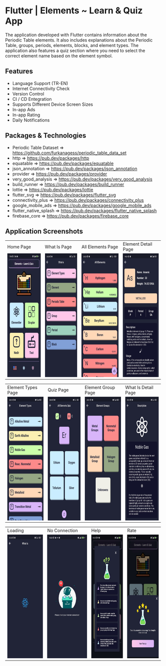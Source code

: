 # Flutter | Elements ~ Learn & Quiz App

  The application developed with Flutter contains information about the Periodic Table elements. It also includes explanations about the Periodic Table, groups, periods, elements, blocks, and element types. The application also features a quiz section where you need to select the correct element name based on the element symbol.

## Features
- Language Support (TR-EN)
- Internet Connectivity Check
- Version Control
- CI / CD Entegration
- Supports Different Device Screen Sizes
- In-app Ads
- In-app Rating
- Daily Notifications

## Packages & Technologies
- Periodic Table Dataset => https://github.com/furkanagess/periodic_table_data_set
- http => https://pub.dev/packages/http
- equatable => https://pub.dev/packages/equatable
- json_annotation => https://pub.dev/packages/json_annotation
- provider => https://pub.dev/packages/provider
- very_good_analysis => https://pub.dev/packages/very_good_analysis
- build_runner =>  https://pub.dev/packages/build_runner 
- lottie => https://pub.dev/packages/lottie
- flutter_svg => https://pub.dev/packages/flutter_svg
- connectivity_plus => https://pub.dev/packages/connectivity_plus
- google_mobile_ads => https://pub.dev/packages/google_mobile_ads
- flutter_native_splash => https://pub.dev/packages/flutter_native_splash
- firebase_core => https://pub.dev/packages/firebase_core

  
## Application Screenshots

<table>
  <tr>
    <td>Home Page</td>
       <td>What Is Page</td>
    <td>All Elements Page</td>
     <td>Element Detail Page</td> 
     

  </tr>  
  <tr>
    <td><img src="screenshots/home.jpg"  width=200 height=400></td>
      <td><img src="screenshots/what-is.jpg"  width=200 height=400></td>
     <td><img src="screenshots/all-elements.jpg"  width=200 height=400></td>
         <td><img src="screenshots/element-detail.jpg" width=200 height=400></td>

  </tr>
</table>
<table>
  <tr>
    <td>Element Types Page</td> 
       <td>Quiz Page</td>
    <td>Element Group Page</td> 
        <td>What Is Detail Page</td> 
  </tr>  
  <tr>
   <td><img src="screenshots/element-types.jpg"  width=200 height=400></td>
    <td><img src="screenshots/quiz.jpg" width=200 height=400></td>
        <td><img src="screenshots/element-group.jpg"  width=200 height=400></td>
            <td><img src="screenshots/what-is-detail.jpg" width=200 height=400></td>
  </tr> 
<table>
  <tr>
     <td>Loading</td> 
  <td>No Connection</td> 
 <td>Help</td> 
    <td>Rate</td> 
  </tr>  
  <tr>
           <td><img src="screenshots/loading.jpg"  width=200 height=400></td>
     <td><img src="screenshots/no-connection.jpg" width=200 height=400></td>
       <td><img src="screenshots/info.jpg" width=200 height=400></td>
     <td><img src="screenshots/rate.jpg" width=200 height=400></td>
  </tr>
  </table>

  

